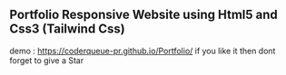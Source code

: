 ## Portfolio Responsive Website using Html5 and Css3 (Tailwind Css)
demo :  https://coderqueue-pr.github.io/Portfolio/
if you like it then dont forget to give a Star
